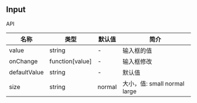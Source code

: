 ## Input

API

| 名称 | 类型 | 默认值 | 简介 |
|-----|------|-------|-----|
| value | string | - | 输入框的值 |
| onChange | function\[value\] | - | 输入框修改 |
| defaultValue | string | - | 默认值 |
| size | string | normal | 大小，值: small normal large |